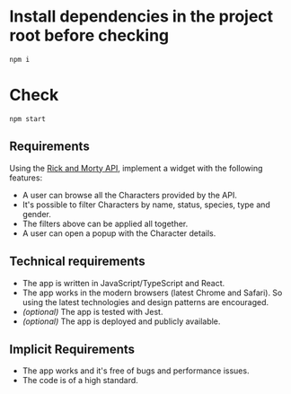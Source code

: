 # Install dependencies in the project root before checking 
```
npm i
```

# Check
```
npm start
```

## Requirements
Using the [Rick and Morty API](https://rickandmortyapi.com/), implement a widget with the following features:
- A user can browse all the Characters provided by the API.
- It's possible to filter Characters by name, status, species, type and gender.
- The filters above can be applied all together.
- A user can open a popup with the Character details.

## Technical requirements
- The app is written in JavaScript/TypeScript and React.
- The app works in the modern browsers (latest Chrome and Safari).
So using the latest technologies and design patterns are encouraged.
- *(optional)* The app is tested with Jest.
- *(optional)* The app is deployed and publicly available.

## Implicit Requirements
- The app works and it's free of bugs and performance issues.
- The code is of a high standard.
